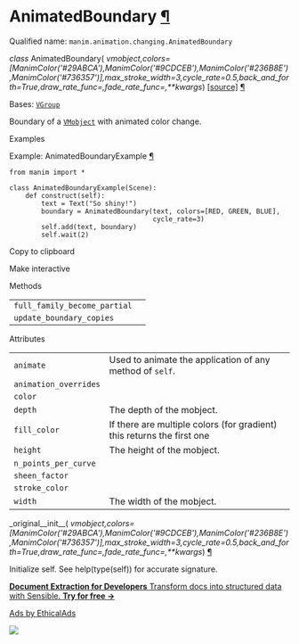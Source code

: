 # AnimatedBoundary [¶](https://docs.manim.community/en/stable/reference/manim.animation.changing.AnimatedBoundary.html\#animatedboundary "Link to this heading")

Qualified name: `manim.animation.changing.AnimatedBoundary`

_class_ AnimatedBoundary( _vmobject,colors=\[ManimColor('#29ABCA'),ManimColor('#9CDCEB'),ManimColor('#236B8E'),ManimColor('#736357')\],max\_stroke\_width=3,cycle\_rate=0.5,back\_and\_forth=True,draw\_rate\_func=<functionsmooth>,fade\_rate\_func=<functionsmooth>,\*\*kwargs_) [\[source\]](https://docs.manim.community/en/stable/_modules/manim/animation/changing.html#AnimatedBoundary) [¶](https://docs.manim.community/en/stable/reference/manim.animation.changing.AnimatedBoundary.html#manim.animation.changing.AnimatedBoundary "Link to this definition")

Bases: [`VGroup`](https://docs.manim.community/en/stable/reference/manim.mobject.types.vectorized_mobject.VGroup.html#manim.mobject.types.vectorized_mobject.VGroup "manim.mobject.types.vectorized_mobject.VGroup")

Boundary of a [`VMobject`](https://docs.manim.community/en/stable/reference/manim.mobject.types.vectorized_mobject.VMobject.html#manim.mobject.types.vectorized_mobject.VMobject "manim.mobject.types.vectorized_mobject.VMobject") with animated color change.

Examples

Example: AnimatedBoundaryExample [¶](https://docs.manim.community/en/stable/reference/manim.animation.changing.AnimatedBoundary.html#animatedboundaryexample)

```
from manim import *

class AnimatedBoundaryExample(Scene):
    def construct(self):
        text = Text("So shiny!")
        boundary = AnimatedBoundary(text, colors=[RED, GREEN, BLUE],
                                    cycle_rate=3)
        self.add(text, boundary)
        self.wait(2)

```

Copy to clipboard

Make interactive

Methods

|     |     |
| --- | --- |
| `full_family_become_partial` |  |
| `update_boundary_copies` |  |

Attributes

|     |     |
| --- | --- |
| `animate` | Used to animate the application of any method of `self`. |
| `animation_overrides` |  |
| `color` |  |
| `depth` | The depth of the mobject. |
| `fill_color` | If there are multiple colors (for gradient) this returns the first one |
| `height` | The height of the mobject. |
| `n_points_per_curve` |  |
| `sheen_factor` |  |
| `stroke_color` |  |
| `width` | The width of the mobject. |

\_original\_\_init\_\_( _vmobject,colors=\[ManimColor('#29ABCA'),ManimColor('#9CDCEB'),ManimColor('#236B8E'),ManimColor('#736357')\],max\_stroke\_width=3,cycle\_rate=0.5,back\_and\_forth=True,draw\_rate\_func=<functionsmooth>,fade\_rate\_func=<functionsmooth>,\*\*kwargs_) [¶](https://docs.manim.community/en/stable/reference/manim.animation.changing.AnimatedBoundary.html#manim.animation.changing.AnimatedBoundary._original__init__ "Link to this definition")

Initialize self. See help(type(self)) for accurate signature.

[**Document Extraction for Developers** Transform docs into structured data with Sensible. **Try for free →**](https://server.ethicalads.io/proxy/click/8517/019600e4-87f1-7e42-9827-6a4e4e5dc94d/)

[Ads by EthicalAds](https://www.ethicalads.io/advertisers/topics/data-science/?ref=ea-text)

![](https://server.ethicalads.io/proxy/view/8517/019600e4-87f1-7e42-9827-6a4e4e5dc94d/)